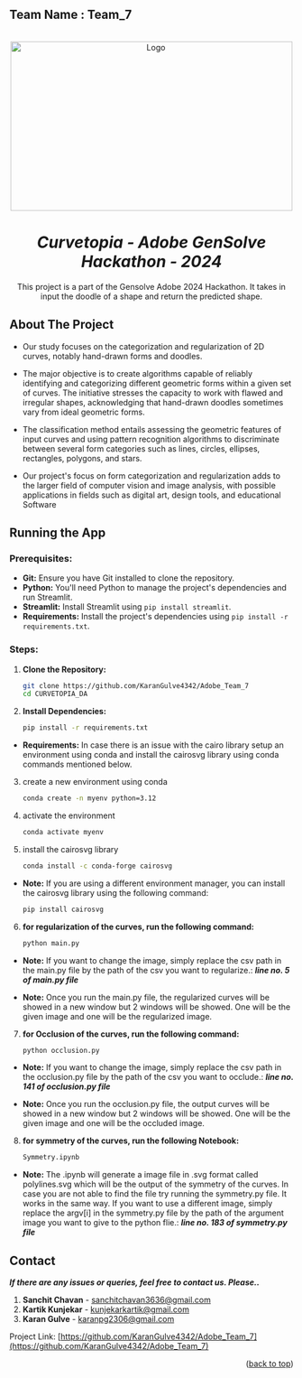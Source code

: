 ## Team Name : **Team_7**

<a name="readme-top"></a>

<br />
<div align="center">
  <a href="https://github.com/KaranGulve4342/Adobe_Team_7">
    <img src="https://img.freepik.com/free-photo/sound-curve-ai-generated-image_268835-5056.jpg" alt="Logo" width="500" height="300">
  </a>

## <h1 align="center">***Curvetopia - Adobe GenSolve Hackathon - 2024***</h1>

  <p align="center">
    This project is a part of the Gensolve Adobe 2024 Hackathon. It takes in input the doodle of a shape and return the predicted shape.
    <br />
  </p>
</div>

<!-- ABOUT THE PROJECT -->
## **About The Project**

- Our study focuses on the categorization and regularization of 2D curves, notably hand-drawn forms and doodles. 


- The major objective is to create algorithms capable of reliably identifying and categorizing different geometric forms within a given set of curves. The initiative stresses the capacity to work with flawed and irregular shapes, acknowledging that hand-drawn doodles sometimes vary from ideal geometric forms. 



- The classification method entails assessing the geometric features of input curves and using pattern recognition algorithms to discriminate between several form categories such as lines, circles, ellipses, rectangles, polygons, and stars. 



- Our project's focus on form categorization and regularization adds to the larger field of computer vision and image analysis, with possible applications in fields such as digital art, design tools, and educational Software

<!-- GETTING STARTED -->
## Running the App

### Prerequisites:

* **Git:** Ensure you have Git installed to clone the repository.
* **Python:** You'll need Python to manage the project's dependencies and run Streamlit.
* **Streamlit:** Install Streamlit using `pip install streamlit`.
* **Requirements:** Install the project's dependencies using `pip install -r requirements.txt`.




### Steps:

1. **Clone the Repository:**
   ```bash
   git clone https://github.com/KaranGulve4342/Adobe_Team_7
   cd CURVETOPIA_DA
    ```

2. **Install Dependencies:**
    ```bash
    pip install -r requirements.txt
    ```
* **Requirements:** In case there is an issue with the cairo library setup an environment using conda and install the cairosvg library using conda commands mentioned below.

3. create a new environment using conda
    ```bash
    conda create -n myenv python=3.12
    ```

4. activate the environment
    ```bash
    conda activate myenv
    ```

5. install the cairosvg library
    ```bash
    conda install -c conda-forge cairosvg
    ```

- **Note:** If you are using a different environment manager, you can install the cairosvg library using the following command:
    ```bash
    pip install cairosvg
    ```

6. **for regularization of the curves, run the following command:**
    ```bash
    python main.py
    ``` 

- **Note:** If you want to change the image, simply replace the csv path in the main.py file by the path of the csv you want to regularize.:
    ***line no. 5 of main.py file***

- **Note:** Once you run the main.py file, the regularized curves will be showed in a new window but 2 windows will be showed. One will be the given image and one will be the regularized image. 

7. **for Occlusion of the curves, run the following command:**
    ```bash
    python occlusion.py
    ``` 

- **Note:** If you want to change the image, simply replace the csv path in the occlusion.py file by the path of the csv you want to occlude.:
    ***line no. 141 of occlusion.py file***

- **Note:** Once you run the occlusion.py file, the output curves will be showed in a new window but 2 windows will be showed. One will be the given image and one will be the occluded image. 

8. **for symmetry of the curves, run the following Notebook:**
    ```bash
    Symmetry.ipynb
    ``` 

- **Note:** The .ipynb will generate a image file in .svg format called polylines.svg which will be the output of the symmetry of the curves. In case you are not able to find the file try running the symmetry.py file. It works in the same way. If you want to use a different image, simply replace the argv[i] in the symmetry.py file by the path of the argument image you want to give to the python flie.:
    ***line no. 183 of symmetry.py file***



## Contact

***If there are any issues or queries, feel free to contact us. Please..***

1. **Sanchit Chavan** - sanchitchavan3636@gmail.com
2. **Kartik Kunjekar** - kunjekarkartik@gmail.com
3. **Karan Gulve** - karanpg2306@gmail.com

Project Link: [https://github.com/KaranGulve4342/Adobe_Team_7](https://github.com/KaranGulve4342/Adobe_Team_7)

<p align="right">(<a href="#readme-top">back to top</a>)</p>

